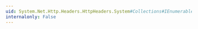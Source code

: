 ```yaml
---
uid: System.Net.Http.Headers.HttpHeaders.System#Collections#IEnumerable#GetEnumerator
internalonly: False
---
```

